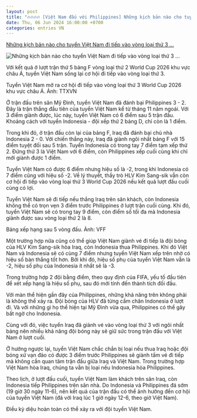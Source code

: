 ```yaml
---
layout: post
title: "🔥🔥🔥🔥 [Việt Nam đấu với Philippines] Những kịch bản nào cho tuyển Việt Nam đi tiếp vào vòng loại thứ 3 ..."
date: Thu, 06 Jun 2024 16:00:00 +0700
categories: entries VN
---
```

[Những kịch bản nào cho tuyển Việt Nam đi tiếp vào vòng loại thứ 3 ...](https://baobinhphuoc.com.vn/news/18/158569/nhung-kich-ban-nao-cho-tuyen-viet-nam-di-tiep-vao-vong-loai-thu-3-world-cup-2026)

![Những kịch bản nào cho tuyển Việt Nam đi tiếp vào vòng loại thứ 3 ...](https://media.baobinhphuoc.com.vn/upload/news/6_2024/nhung_kich_ban_nao_cho_tuyen_viet_nam_di_tiep_vao_vong_loai_thu_3_world_cup_2026_14434507062024.jpg)

Với kết quả ở lượt trận thứ 5 bảng F vòng loại thứ 2 World Cup 2026 khu vực châu Á, tuyển Việt Nam sống lại cơ hội đi tiếp vào vòng loại thứ 3.

Tuyển Việt Nam mở ra cơ hội đi tiếp vào vòng loại thứ 3 World Cup 2026 khu vực châu Á. Ảnh: TTXVN

Ở trận đấu trên sân Mỹ Đình, tuyển Việt Nam đã đánh bại Philippines 3 - 2. Đây là trận thắng đầu tiên của tuyển Việt Nam kể từ tháng 11 năm ngoái. Với 3 điểm giành được, lúc này, tuyển Việt Nam có 6 điểm sau 5 trận đấu. Khoảng cách với tuyển Indonesia - đội xếp thứ 2 bảng D, chỉ còn là 1 điểm.

Trong khi đó, ở trận đấu còn lại của bảng F, Iraq đã đánh bại chủ nhà Indonesia 2 - 0. Với chiến thắng này, Iraq đã giành ngôi nhất bảng F với 15 điểm tuyệt đối sau 5 trận. Tuyển Indonesia có trong tay 7 điểm tạm xếp thứ 2. Đứng thứ 3 là Việt Nam với 6 điểm, còn Philippines xếp cuối cùng khi chỉ mới giành được 1 điểm.

Tuyển Việt Nam có được 6 điểm nhưng hiệu số là -2, trong khi Indonesia có 7 điểm cũng với hiệu số -2. Về lý thuyết, thầy trò HLV Kim Sang-sik vẫn còn cơ hội đi tiếp vào vòng loại thứ 3 World Cup 2026 nếu kết quả lượt đấu cuối cùng có lợi.

Tuyển Việt Nam sẽ đi tiếp nếu thắng Iraq trên sân khách, còn Indonesia không thể có trọn vẹn 3 điểm trước Philippines ở lượt trận cuối cùng. Khi đó, tuyển Việt Nam sẽ có trong tay 9 điểm, còn điểm số tối đa mà Indonesia giành được sau vòng loại thứ 2 là 8.

Bảng xếp hạng sau 5 vòng đấu. Ảnh: VFF

Một trường hợp nữa cũng có thể giúp Việt Nam giành vé đi tiếp là đội bóng của HLV Kim Sang-sik hòa Iraq, còn Indonesia thua Philippines. Khi đó Việt Nam và Indonesia sẽ có cùng 7 điểm nhưng tuyển Việt Nam xếp trên nhờ có hiệu số bàn thắng tốt hơn. Bởi khi đó, hiệu số phụ của tuyển Việt Nam vẫn là -2, hiệu số phụ của Indonesia ít nhất sẽ là -3.

Trong trường hợp 2 đội bằng điểm, theo quy định của FIFA, yếu tố đầu tiên để xét xếp hạng là hiệu số phụ, sau đó mới tính đến thành tích đối đầu.

Với màn thể hiện gần đây của Philippines, những khả năng trên không phải là không thể xảy ra. Đội bóng của HLV đã từng cầm chân Indonesia ở lượt đi. Và với những gì họ thể hiện tại Mỹ Đình vừa qua, Philippines có thể gây bất ngờ cho Indonesia.

Cùng với đó, việc tuyển Iraq đã giành vé vào vòng loại thứ 3 với ngôi nhất bảng nên nhiều khả năng đội bóng này sẽ giữ sức trong trận đấu với Việt Nam ở lượt cuối.

Ở hướng ngược lại, tuyển Việt Nam chắc chắn bị loại nếu thua Iraq hoặc đội bóng xứ vạn đảo có được 3 điểm trước Philippines sẽ giành tấm vé đi tiếp mà không cần quan tâm trận đấu giữa Iraq và Việt Nam. Trong trường hợp Việt Nam hòa Iraq, chúng ta vẫn bị loại nếu Indonesia hòa Philippines.

Theo lịch, ở lượt đấu cuối, tuyển Việt Nam làm khách trên sân Iraq, còn Indonesia tiếp Philippines trên sân nhà. Do Indonesia và Philippines đá sớm (19 giờ 30 ngày 11-6), nên kết quả của trận đấu có thể ảnh hưởng đến cơ hội của tuyển Việt Nam (đá với Iraq lúc 1 giờ ngày 12-6, theo giờ Việt Nam).

Điều kỳ diệu hoàn toàn có thể xảy ra với đội tuyển Việt Nam.

